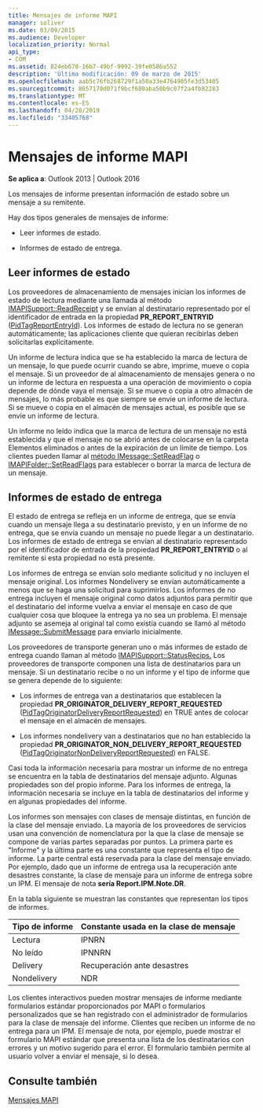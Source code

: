 ```yaml
---
title: Mensajes de informe MAPI
manager: soliver
ms.date: 03/09/2015
ms.audience: Developer
localization_priority: Normal
api_type:
- COM
ms.assetid: 824eb670-16b7-49bf-9992-39fe0586a552
description: 'Última modificación: 09 de marzo de 2015'
ms.openlocfilehash: aab5c76fb268729f1a50a33e4764905fe3d53405
ms.sourcegitcommit: 8657170d071f9bcf680aba50b9c07f2a4fb82283
ms.translationtype: MT
ms.contentlocale: es-ES
ms.lasthandoff: 04/28/2019
ms.locfileid: "33405768"
---
```

# <a name="mapi-report-messages"></a>Mensajes de informe MAPI

  
  
**Se aplica a**: Outlook 2013 | Outlook 2016 
  
Los mensajes de informe presentan información de estado sobre un mensaje a su remitente.
  
Hay dos tipos generales de mensajes de informe:
  
- Leer informes de estado.
    
- Informes de estado de entrega.
    
## <a name="read-status-reports"></a>Leer informes de estado

Los proveedores de almacenamiento de mensajes inician los informes de estado de lectura mediante una llamada al método [IMAPISupport::ReadReceipt](imapisupport-readreceipt.md) y se envían al destinatario representado por el identificador de entrada en la propiedad **PR_REPORT_ENTRYID** ([PidTagReportEntryId](pidtagreportentryid-canonical-property.md)). Los informes de estado de lectura no se generan automáticamente; las aplicaciones cliente que quieran recibirlas deben solicitarlas explícitamente.
  
Un informe de lectura indica que se ha establecido la marca de lectura de un mensaje, lo que puede ocurrir cuando se abre, imprime, mueve o copia el mensaje. Si un proveedor de al almacenamiento de mensajes genera o no un informe de lectura en respuesta a una operación de movimiento o copia depende de dónde vaya el mensaje. Si se mueve o copia a otro almacén de mensajes, lo más probable es que siempre se envíe un informe de lectura. Si se mueve o copia en el almacén de mensajes actual, es posible que se envíe un informe de lectura. 
  
Un informe no leído indica que la marca de lectura de un mensaje no está establecida y que el mensaje no se abrió antes de colocarse en la carpeta Elementos eliminados o antes de la expiración de un límite de tiempo. Los clientes pueden llamar al [método IMessage::SetReadFlag](imessage-setreadflag.md) o [IMAPIFolder::SetReadFlags](imapifolder-setreadflags.md) para establecer o borrar la marca de lectura de un mensaje. 
  
## <a name="delivery-status-reports"></a>Informes de estado de entrega

El estado de entrega se refleja en un informe de entrega, que se envía cuando un mensaje llega a su destinatario previsto, y en un informe de no entrega, que se envía cuando un mensaje no puede llegar a un destinatario. Los informes de estado de entrega se envían al destinatario representado por el identificador de entrada de la propiedad **PR_REPORT_ENTRYID** o al remitente si esta propiedad no está presente. 
  
Los informes de entrega se envían solo mediante solicitud y no incluyen el mensaje original. Los informes Nondelivery se envían automáticamente a menos que se haga una solicitud para suprimirlos. Los informes de no entrega incluyen el mensaje original como datos adjuntos para permitir que el destinatario del informe vuelva a enviar el mensaje en caso de que cualquier cosa que bloquee la entrega ya no sea un problema. El mensaje adjunto se asemeja al original tal como existía cuando se llamó al método [IMessage::SubmitMessage](imessage-submitmessage.md) para enviarlo inicialmente. 
  
Los proveedores de transporte generan uno o más informes de estado de entrega cuando llaman al método [IMAPISupport::StatusRecips.](imapisupport-statusrecips.md) Los proveedores de transporte componen una lista de destinatarios para un mensaje. Si un destinatario recibe o no un informe y el tipo de informe que se genera depende de lo siguiente: 
  
- Los informes de entrega van a destinatarios que establecen la propiedad **PR_ORIGINATOR_DELIVERY_REPORT_REQUESTED** ([PidTagOriginatorDeliveryReportRequested](pidtagoriginatordeliveryreportrequested-canonical-property.md)) en TRUE antes de colocar el mensaje en el almacén de mensajes.
    
- Los informes nondelivery van a destinatarios que no han establecido la propiedad **PR_ORIGINATOR_NON_DELIVERY_REPORT_REQUESTED** ([PidTagOriginatorNonDeliveryReportRequested](pidtagoriginatornondeliveryreportrequested-canonical-property.md)) en FALSE. 
    
Casi toda la información necesaria para mostrar un informe de no entrega se encuentra en la tabla de destinatarios del mensaje adjunto. Algunas propiedades son del propio informe. Para los informes de entrega, la información necesaria se incluye en la tabla de destinatarios del informe y en algunas propiedades del informe. 
  
Los informes son mensajes con clases de mensaje distintas, en función de la clase del mensaje enviado. La mayoría de los proveedores de servicios usan una convención de nomenclatura por la que la clase de mensaje se compone de varias partes separadas por puntos. La primera parte es "Informe" y la última parte es una constante que representa el tipo de informe. La parte central está reservada para la clase del mensaje enviado. Por ejemplo, dado que un informe de entrega usa la recuperación ante desastres constante, la clase de mensaje para un informe de entrega sobre un IPM. El mensaje de nota **sería Report.IPM.Note.DR**.
  
En la tabla siguiente se muestran las constantes que representan los tipos de informes.
  
|**Tipo de informe**|**Constante usada en la clase de mensaje**|
|:-----|:-----|
|Lectura  <br/> |IPNRN  <br/> |
|No leído  <br/> |IPNNRN  <br/> |
|Delivery  <br/> |Recuperación ante desastres  <br/> |
|Nondelivery  <br/> |NDR  <br/> |
   
Los clientes interactivos pueden mostrar mensajes de informe mediante formularios estándar proporcionados por MAPI o formularios personalizados que se han registrado con el administrador de formularios para la clase de mensaje del informe. Clientes que reciben un informe de no entrega para un IPM. El mensaje de nota, por ejemplo, puede mostrar el formulario MAPI estándar que presenta una lista de los destinatarios con errores y un motivo sugerido para el error. El formulario también permite al usuario volver a enviar el mensaje, si lo desea. 
  
## <a name="see-also"></a>Consulte también



[Mensajes MAPI](mapi-messages.md)


